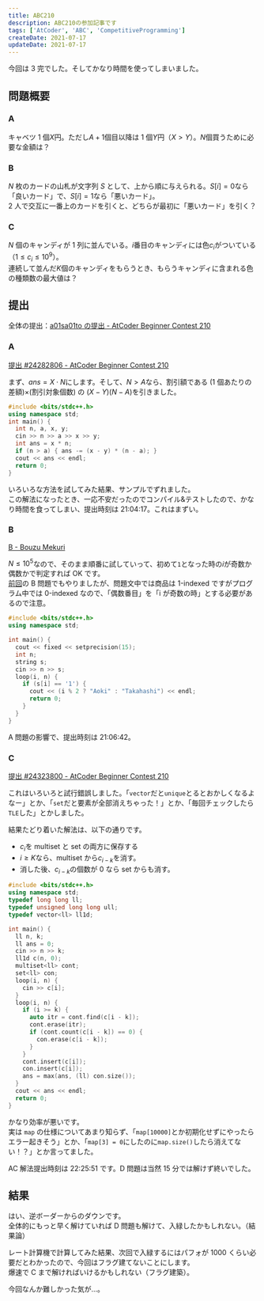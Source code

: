 ```yaml
---
title: ABC210
description: ABC210の参加記事です
tags: ['AtCoder', 'ABC', 'CompetitiveProgramming']
createDate: 2021-07-17
updateDate: 2021-07-17
---
```


今回は 3 完でした。そしてかなり時間を使ってしまいました。

## 問題概要

### A

キャベツ 1 個$X$円。ただし$A+1$個目以降は 1 個$Y$円（$X \gt Y$）。$N$個買うために必要な金額は？

### B

$N$ 枚のカードの山札が文字列 $S$ として、上から順に与えられる。$S[i] = 0$なら「良いカード」で、$S[i] = 1$なら「悪いカード」。<br>
2 人で交互に一番上のカードを引くと、どちらが最初に「悪いカード」を引く？

### C

$N$ 個のキャンディが 1 列に並んでいる。$i$番目のキャンディには色$c_i$がついている（$1 \le c_i \le 10^9$）。<br>
連続して並んだ$K$個のキャンディをもらうとき、もらうキャンディに含まれる色の種類数の最大値は？

## 提出

全体の提出：[a01sa01to の提出 - AtCoder Beginner Contest 210](https://atcoder.jp/contests/abc210/submissions?f.User=a01sa01to)

### A

[提出 #24282806 - AtCoder Beginner Contest 210](https://atcoder.jp/contests/abc210/submissions/24282806)

まず、$ans = X \cdot N$にします。そして、$N \gt A$なら、割引額である (1 個あたりの差額)×(割引対象個数) の $(X-Y)(N-A)$を引きました。

```cpp
#include <bits/stdc++.h>
using namespace std;
int main() {
  int n, a, x, y;
  cin >> n >> a >> x >> y;
  int ans = x * n;
  if (n > a) { ans -= (x - y) * (n - a); }
  cout << ans << endl;
  return 0;
}
```

いろいろな方法を試してみた結果、サンプルでずれました。<br>
この解法になったとき、一応不安だったのでコンパイル&テストしたので、かなり時間を食ってしまい、提出時刻は 21:04:17。これはまずい。

### B

[B - Bouzu Mekuri](https://atcoder.jp/contests/abc210/tasks/abc210_b)

$N \le 10^5$なので、そのまま順番に試していって、初めて`1`となった時の$i$が奇数か偶数かで判定すれば OK です。<br>
[前回](./abc209)の B 問題でもやりましたが、問題文中では商品は 1-indexed ですがプログラム中では 0-indexed なので、「偶数番目」を「i が奇数の時」とする必要があるので注意。

```cpp
#include <bits/stdc++.h>
using namespace std;

int main() {
  cout << fixed << setprecision(15);
  int n;
  string s;
  cin >> n >> s;
  loop(i, n) {
    if (s[i] == '1') {
      cout << (i % 2 ? "Aoki" : "Takahashi") << endl;
      return 0;
    }
  }
}
```

A 問題の影響で、提出時刻は 21:06:42。

### C

[提出 #24323800 - AtCoder Beginner Contest 210](https://atcoder.jp/contests/abc210/submissions/24323800)

これはいろいろと試行錯誤しました。「`vector`だと`unique`とるとおかしくなるよなー」とか、「`set`だと要素が全部消えちゃった！」とか、「毎回チェックしたら`TLE`した」とかしました。

結果たどり着いた解法は、以下の通りです。

- $c_i$を multiset と set の両方に保存する
- $i \ge K$なら、multiset から$c_{i-k}$を消す。
- 消した後、$c_{i-k}$の個数が 0 なら set からも消す。

```cpp
#include <bits/stdc++.h>
using namespace std;
typedef long long ll;
typedef unsigned long long ull;
typedef vector<ll> ll1d;

int main() {
  ll n, k;
  ll ans = 0;
  cin >> n >> k;
  ll1d c(n, 0);
  multiset<ll> cont;
  set<ll> con;
  loop(i, n) {
    cin >> c[i];
  }
  loop(i, n) {
    if (i >= k) {
      auto itr = cont.find(c[i - k]);
      cont.erase(itr);
      if (cont.count(c[i - k]) == 0) {
        con.erase(c[i - k]);
      }
    }
    cont.insert(c[i]);
    con.insert(c[i]);
    ans = max(ans, (ll) con.size());
  }
  cout << ans << endl;
  return 0;
}
```

かなり効率が悪いです。<br>
実は `map` の仕様についてあまり知らず、「`map[10000]`とか初期化せずにやったらエラー起きそう」とか、「`map[3] = 0`にしたのに`map.size()`したら消えてない！？」とか言ってました。

AC 解法提出時刻は 22:25:51 です。D 問題は当然 15 分では解けず終いでした。<br>

## 結果

<twitter-embed tweetid="1416400436085493763"></twitter-embed>

はい、逆ボーダーからのダウンです。<br>
全体的にもっと早く解けていれば D 問題も解けて、入緑したかもしれない。（結果論）

レート計算機で計算してみた結果、次回で入緑するにはパフォが 1000 くらい必要だとわかったので、今回はフラグ建てないことにします。<br>
爆速で C まで解ければいけるかもしれない（フラグ建築）。

今回なんか難しかった気が...。
